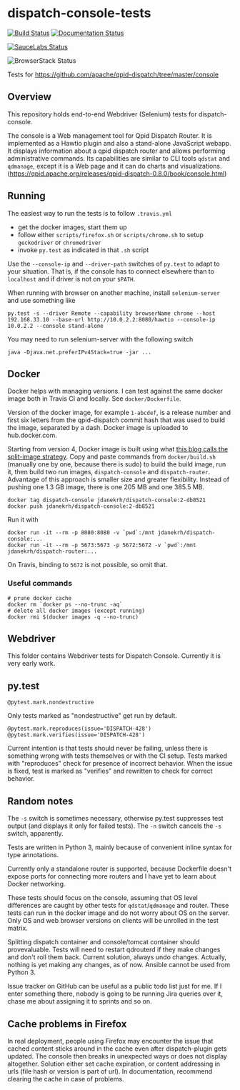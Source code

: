 # dispatch-console-tests
[![Build Status](https://travis-ci.org/jdanekrh/dispatch-console-tests.svg?branch=master)](https://travis-ci.org/jdanekrh/dispatch-console-tests)
[![Documentation Status](https://readthedocs.org/projects/dispatch-console-tests/badge/?version=latest)](http://dispatch-console-tests.readthedocs.io/en/latest/?badge=latest)

[![SauceLabs Status](https://saucelabs.com/browser-matrix/jdanekrh.svg)](https://saucelabs.com/beta/builds/fdc87f92902c4524800dbdb4eead575f)

![BrowserStack Status](https://www.browserstack.com/automate/badge.svg?badge_key=TksvMTlzR3VHWnZCUGpwOWd5QmRCRi9QU3ZVZkE3NjAzY3JRUWRQMi9xUT0tLTE4cDA4Z1VwUWlpOUQxSGU3YWYxUGc9PQ==--948ecde1b288ba0a070e384141ff4c0a6b4f5e83)

Tests for https://github.com/apache/qpid-dispatch/tree/master/console

## Overview

This repository holds end-to-end Webdriver (Selenium) tests for dispatch-console.

The console is a Web management tool for Qpid Dispatch Router. It is implemented as a Hawtio plugin and also a stand-alone JavaScript webapp. It displays information about a qpid dispatch router and allows performing administrative commands. Its capabilities are similar to CLI tools `qdstat` and `qdmanage`, except it is a Web page and it can do charts and visualizations. (https://qpid.apache.org/releases/qpid-dispatch-0.8.0/book/console.html)

## Running

The easiest way to run the tests is to follow `.travis.yml`
* get the docker images, start them up
* follow either `scripts/firefox.sh` or `scripts/chrome.sh` to setup `geckodriver` or `chromedriver`
* invoke `py.test` as indicated in that `.sh` script

Use the `--console-ip` and `--driver-path` switches of `py.test` to adapt to your situation. That is, if the console has to connect elsewhere than to `localhost` and if driver is not on your `$PATH`.
 
When running with browser on another machine, install `selenium-server` and use something like
 
    py.test -s --driver Remote --capability browserName chrome --host 192.168.33.10 --base-url http://10.0.2.2:8080/hawtio --console-ip 10.0.2.2 --console stand-alone

You may need to run selenium-server with the following switch

    java -Djava.net.preferIPv4Stack=true -jar ... 

## Docker

Docker helps with managing versions. I can test against the same docker image both in Travis CI and locally. See `docker/Dockerfile`.

Version of the docker image, for example `1-abcdef`, is a release number and first six letters from the qpid-dispatch commit hash that was used to build the image, separated by a dash. Docker image is uploaded to hub.docker.com.

Starting from version 4, Docker image is built using what [this blog calls the split-image strategy](https://www.fpcomplete.com/blog/2015/12/docker-split-images). Copy and paste commands from `docker/build.sh` (manually one by one, because there is sudo) to build the build image, run it, then build two run images, `dispatch-console` and `dispatch-router`. Advantage of this approach is smaller size and greater flexibility. Instead of pushing one 1.3 GB image, there is one 205 MB and one 385.5 MB.

    docker tag dispatch-console jdanekrh/dispatch-console:2-db8521
    docker push jdanekrh/dispatch-console:2-db8521

Run it with

    docker run -it --rm -p 8080:8080 -v `pwd`:/mnt jdanekrh/dispatch-console:...
    docker run -it --rm -p 5673:5673 -p 5672:5672 -v `pwd`:/mnt jdanekrh/dispatch-router:...
    
On Travis, binding to `5672` is not possible, so omit that.

### Useful commands

    # prune docker cache
    docker rm `docker ps --no-trunc -aq`
    # delete all docker images (except running)
    docker rmi $(docker images -q --no-trunc)

## Webdriver

This folder contains Webdriver tests for Dispatch Console. Currently it is very early work.

## py.test

    @pytest.mark.nondestructive

Only tests marked as "nondestructive" get run by default.

    @pytest.mark.reproduces(issue='DISPATCH-428')    
    @pytest.mark.verifies(issue='DISPATCH-428')
    
Current intention is that tests should never be failing, unless there is something wrong with tests themselves or with the CI setup. Tests marked with "reproduces" check for presence of incorrect behavior. When the issue is fixed, test is marked as "verifies" and rewritten to check for correct behavior.

## Random notes

The `-s` switch is sometimes necessary, otherwise py.test suppresses test output (and displays it only for failed tests). The `-n` switch cancels the `-s` switch, apparently.

Tests are written in Python 3, mainly because of convenient inline syntax for type annotations.

Currently only a standalone router is supported, because Dockerfile doesn't expose ports for connecting more routers and I have yet to learn about Docker networking.

These tests should focus on the console, assuming that OS level differences are caught by other tests for `qdstat`/`qdmanage` and router. These tests can run in the docker image and do not worry about OS on the server. Only OS and web browser versions on clients will be unrolled in the test matrix.

Splitting dispatch container and console/tomcat container should provevaluable. Tests will need to restart qdrouterd if they make changes and don't roll them back. Current solution, always undo changes. Actually, nothing is yet making any changes, as of now. Ansible cannot be used from Python 3.

Issue tracker on GitHub can be useful as a public todo list just for me. If I enter something there, nobody is going to be running Jira queries over it, chase me about assigning it to sprints and so on.

## Cache problems in Firefox

In real deployment, people using Firefox may encounter the issue that cached content sticks around in the cache even after dispatch-plugin gets updated. The console then breaks in unexpected ways or does not display altogether. Solution either set cache expiration, or content addressing in urls (file hash or version is part of url). In documentation, recommend clearing the cache in case of problems.
